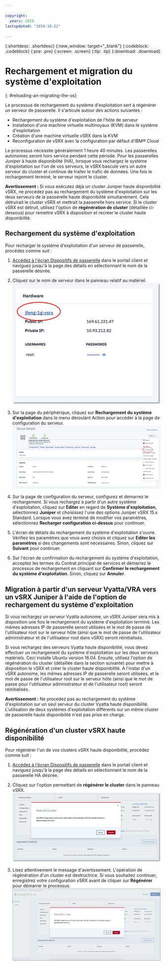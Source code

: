 ```yaml
---

copyright:
  years: 2018
lastupdated: "2018-10-22"

---
```


{:shortdesc: .shortdesc}
{:new_window: target="_blank"}
{:codeblock: .codeblock}
{:pre: .pre}
{:screen: .screen}
{:tip: .tip}
{:download: .download}

# Rechargement et migration du système d'exploitation
{: #reloading-an-migrating-the-os}

Le processus de rechargement du système d'exploitation sert à régénérer un serveur de passerelle. Il s'articule autour des actions suivantes :

* Rechargement du système d'exploitation de l'hôte de serveur
* Installation d'une machine virtuelle multinoyaux (KVM) dans le système d'exploitation
* Création d'une machine virtuelle vSRX dans la KVM
* Reconfiguration de vSRX avec la configuration par défaut d'IBM® Cloud

Le processus nécessite généralement 1 heure 40 minutes. Les passerelles autonomes seront hors service pendant cette période. Pour les passerelles Juniper à haute disponibilité (HA), lorsque vous rechargez le système d'exploitation sur l'un de vos serveurs, le vSRX bascule vers un autre serveur du cluster et continue de traiter le trafic de données. Une fois le rechargement terminé, le serveur rejoint le cluster.

**Avertissement :** Si vous exécutez déjà un cluster Juniper haute disponibilité vSRX, ne procédez pas au rechargement du système d'exploitation sur les deux serveurs de la passerelle haute disponibilité simultanément. Cela détruirait le cluster vSRX et mettrait la passerelle hors service. Si le cluster vSRX est détruit, utilisez l'option de **régénération de cluster** (détaillée ci-dessous) pour remettre vSRX à disposition et recréer le cluster haute disponibilité.

## Rechargement du système d'exploitation
Pour recharger le système d'exploitation d'un serveur de passerelle, procédez comme suit :

1. [Accédez à l'écran Dispositifs de passerelle](/docs/infrastructure/vsrx?topic=vsrx-viewing-all-your-gateway-appliances) dans le portail client et naviguez jusqu'à la page des détails en sélectionnant le nom de la passerelle désirée.

2. Cliquez sur le nom de serveur dans le panneau relatif au matériel.
![Serveur matériel](images/os_hardware.png)

3. Sur la page du périphérique, cliquez sur **Rechargement du système d'exploitation** dans le menu déroulant Action pour accéder à la page de configuration du serveur.
![Détails du périphérique](images/os_device_page.png)

4. Sur la page de configuration du serveur, configurez et démarrez le rechargement. Si vous rechargez à partir d'un autre système d'exploitation, cliquez sur **Editer** en regard de **Système d'exploitation**, sélectionnez **Juniper** et choisissez l'une des options Juniper vSRX 15.x Standard. Lorsque vous avez terminé de modifier vos paramètres, sélectionnez **Recharger configuration ci-dessus** pour continuer.

5. L'écran de détails du rechargement du système d'exploitation s'ouvre. Vérifiez les paramètres que vous avez choisis et cliquez sur **Editer les paramètres** si des changements sont nécessaires. Sinon, cliquez sur **Suivant** pour continuer.

6. Sur l'écran de confirmation du rechargement du système d'exploitation, acceptez les termes du Contrat principal de services et démarrez le processus de rechargement en cliquant sur **Confirmer le rechargement du système d'exploitation**. Sinon, cliquez sur **Annuler**.

## Migration à partir d'un serveur Vyatta/VRA vers un vSRX Juniper à l'aide de l'option de rechargement du système d'exploitation
Si vous rechargez un serveur Vyatta autonome, un vSRX Juniper sera mis à disposition une fois le rechargement du système d'exploitation terminé. Les mêmes adresses IP de passerelle seront utilisées et le mot de passe de l'utilisateur root sur le serveur hôte (ainsi que le mot de passe de l'utilisateur administrateur et de l'utilisateur root dans vSRX) seront réinitialisés.

Si vous rechargez des serveurs Vyatta haute disponibilité, vous devez effectuer un rechargement du système d'exploitation sur les deux serveurs matériels. Ceci installe Ubuntu version 16.04. Ensuite, utilisez l'option de régénération du cluster (détaillée dans la section suivante) pour mettre à disposition le vSRX et créer le cluster haute disponibilité. A l'instar d'un vSRX autonome, les mêmes adresses IP de passerelle seront utilisées, et le mot de passe de l'utilisateur root sur le serveur hôte (ainsi que le mot de passe pour l'utilisateur administrateur et de l'utilisateur root) seront réinitialisés.

**Avertissement :** Ne procédez pas au rechargement du système d'exploitation sur un seul serveur du cluster Vyatta haute disponibilité. L'utilisation de deux systèmes d'exploitation différents sur un même cluster de passerelle haute disponibilité n'est pas prise en charge.

## Régénération d'un cluster vSRX haute disponibilité
Pour régénérer l'un de vos clusters vSRX haute disponibilité, procédez comme suit :

1. [Accédez à l'écran Dispositifs de passerelle](/docs/infrastructure/vsrx?topic=vsrx-viewing-all-your-gateway-appliances) dans le portail client et naviguez jusqu'à la page des détails en sélectionnant le nom de la passerelle HA désirée.

2. Cliquez sur l'option permettant de **régénérer le cluster** dans le panneau vSRX.
![Régénération du cluster](images/rebuild_cluster.png)

3. Lisez attentivement le message d'avertissement. L'opération de régénération d'un cluster est destructrice. Si vous souhaitez continuer, enregistrez votre configuration vSRX avant de cliquer sur **Régénérer** pour démarrer le processus.
![Confirmation de régénération du cluster](images/rebuild_cluster_confirm.png)

